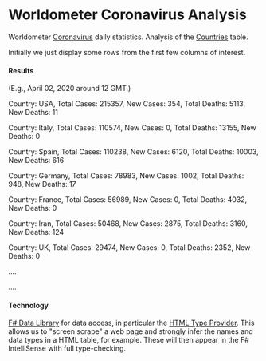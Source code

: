 # Worldometer Coronavirus Analysis 

Worldometer [Coronavirus] daily statistics. Analysis of the [Countries] table.

Initially we just display some rows from the first few columns of interest.

#### Results

(E.g.,  April 02, 2020 around 12 GMT.)


Country: USA, Total Cases: 215357, New Cases: 354, Total Deaths: 5113, New Deaths: 11

Country: Italy, Total Cases: 110574, New Cases: 0, Total Deaths: 13155, New Deaths: 0

Country: Spain, Total Cases: 110238, New Cases: 6120, Total Deaths: 10003, New Deaths: 616

Country: Germany, Total Cases: 78983, New Cases: 1002, Total Deaths: 948, New Deaths: 17

Country: France, Total Cases: 56989, New Cases: 0, Total Deaths: 4032, New Deaths: 0

Country: Iran, Total Cases: 50468, New Cases: 2875, Total Deaths: 3160, New Deaths: 124

Country: UK, Total Cases: 29474, New Cases: 0, Total Deaths: 2352, New Deaths: 0

....

....

#### Technology

[F# Data Library] for data access, in particular the [HTML Type Provider]. This allows us to "screen scrape" a web page and strongly infer the names and data types in a HTML table, for example. These will then appear in the F# IntelliSense with full type-checking.

[Coronavirus]: <https://www.worldometers.info/coronavirus/>
[Countries]: <https://www.worldometers.info/coronavirus/#countries>
[F# Data Library]: <https://fsharp.github.io/FSharp.Data/>
[HTML Type Provider]: <https://fsharp.github.io/FSharp.Data/library/HtmlProvider.html>